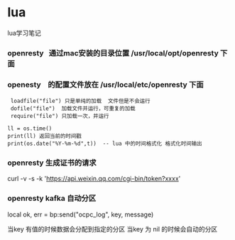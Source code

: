 # lua
lua学习笔记
### openresty   通过mac安装的目录位置 /usr/local/opt/openresty 下面
### openesty    的配置文件放在  /usr/local/etc/openresty 下面
```
 loadfile("file") 只是单纯的加载  文件但是不会运行
 dofile("file")  加载文件并运行，可重复的加载
 require("file") 只加载一次，并运行
 
ll = os.time()
print(ll) 返回当前的时间戳
print(os.date("%Y-%m-%d",t))  -- lua 中的时间格式化 格式化时间输出
```
### openresty 生成证书的请求
curl  -v -s -k 'https://api.weixin.qq.com/cgi-bin/token?xxxx' 

### openresty kafka 自动分区

local ok, err = bp:send("ocpc_log", key, message)

当key 有值的时候数据会分配到指定的分区
当key 为 nil 的时候会自动的分区
